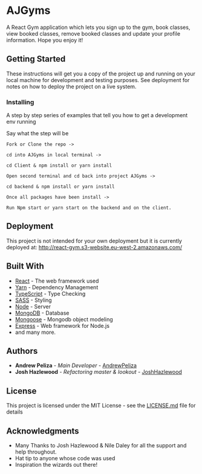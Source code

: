 # AJGyms

A React Gym application which lets you sign up to the gym, book classes, view booked classes, remove booked classes and update your profile information. Hope you enjoy it! 

## Getting Started

These instructions will get you a copy of the project up and running on your local machine for development and testing purposes. See deployment for notes on how to deploy the project on a live system.

### Installing

A step by step series of examples that tell you how to get a development env running

Say what the step will be

```
Fork or Clone the repo ->

cd into AJGyms in local terminal ->

cd Client & npm install or yarn install

Open second terminal and cd back into project AJGyms ->

cd backend & npm install or yarn install

Once all packages have been install -> 

Run Npm start or yarn start on the backend and on the client.

```

## Deployment

This project is not intended for your own deployment but it is currently deployed at: http://react-gym.s3-website.eu-west-2.amazonaws.com/

## Built With

* [React](https://reactjs.org/) - The web framework used
* [Yarn](https://yarnpkg.com/en/) - Dependency Management
* [TypeScript](https://www.typescriptlang.org/) - Type Checking
* [SASS](https://https://sass-lang.com/) - Styling
* [Node](https://nodejs.org/en/) - Server
* [MongoDB](https://www.mongodb.com/) - Database
* [Mongoose](https://mongoosejs.com/) - Mongodb object modeling
* [Express](https://expressjs.com/) - Web framework for Node.js
* and many more.

## Authors

* **Andrew Peliza** - *Main Developer* - [AndrewPeliza](https://github.com/ElAndy94)
* **Josh Hazlewood** - *Refactoring master & lookout* - [JoshHazlewood](https://github.com/joshhazlewood)


## License

This project is licensed under the MIT License - see the [LICENSE.md](LICENSE.md) file for details

## Acknowledgments
* Many Thanks to Josh Hazlewood & Nile Daley for all the support and help throughout.
* Hat tip to anyone whose code was used
* Inspiration the wizards out there!
